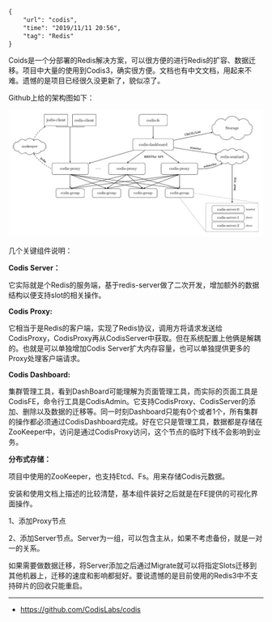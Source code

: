 ```
{
    "url": "codis",
    "time": "2019/11/11 20:56",
    "tag": "Redis"
}
```

Coids是一个分部署的Redis解决方案，可以很方便的进行Redis的扩容、数据迁移。项目中大量的使用到Codis3，确实很方便。文档也有中文文档，用起来不难。遗憾的是项目已经很久没更新了，貌似凉了。

Github上给的架构图如下：



![](../../static/uploads/codis.png)

几个关键组件说明：

**Codis Server：**

它实际就是个Redis的服务端，基于redis-server做了二次开发，增加额外的数据结构以便支持slot的相关操作。

**Codis Proxy:**

它相当于是Redis的客户端，实现了Redis协议，调用方将请求发送给CodisProxy，CodisProxy再从CodisServer中获取。但在系统配置上他俩是解耦的。也就是可以单独增加Codis Server扩大内存容量，也可以单独提供更多的Proxy处理客户端请求。

**Codis Dashboard:**

集群管理工具，看到DashBoard可能理解为页面管理工具，而实际的页面工具是CodisFE，命令行工具是CodisAdmin。它支持CodisProxy、CodisServer的添加、删除以及数据的迁移等。同一时刻Dashboard只能有0个或者1个，所有集群的操作都必须通过CodisDashboard完成。好在它只是管理工具，数据都是存储在ZooKeeper中，访问是通过CodisProxy访问，这个节点的临时下线不会影响到业务。

**分布式存储：**

项目中使用的ZooKeeper，也支持Etcd、Fs。用来存储Codis元数据。

安装和使用文档上描述的比较清楚，基本组件装好之后就是在FE提供的可视化界面操作。

1、添加Proxy节点

2、添加Server节点。Server为一组，可以包含主从，如果不考虑备份，就是一对一的关系。

如果需要做数据迁移，将Server添加之后通过Migrate就可以将指定Slots迁移到其他机器上，迁移的速度和影响都挺好。要说遗憾的是目前使用的Redis3中不支持碎片的回收只能重启。

---

- https://github.com/CodisLabs/codis